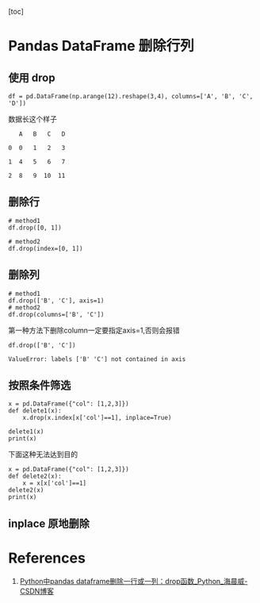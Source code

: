 [toc]

# Pandas DataFrame 删除行列

## 使用 drop

```
df = pd.DataFrame(np.arange(12).reshape(3,4), columns=['A', 'B', 'C', 'D'])
```

数据长这个样子

```
   A   B   C   D

0  0   1   2   3

1  4   5   6   7

2  8   9  10  11
```

## 删除行


```
# method1
df.drop([0, 1])

# method2
df.drop(index=[0, 1])
```

## 删除列

```
# method1
df.drop(['B', 'C'], axis=1)
# method2
df.drop(columns=['B', 'C'])
```
第一种方法下删除column一定要指定axis=1,否则会报错

```
df.drop(['B', 'C'])

ValueError: labels ['B' 'C'] not contained in axis
```

## 按照条件筛选

```
x = pd.DataFrame({"col": [1,2,3]})
def delete1(x):
    x.drop(x.index[x['col']==1], inplace=True)

delete1(x)
print(x)
```

下面这种无法达到目的

```
x = pd.DataFrame({"col": [1,2,3]})
def delete2(x):
    x = x[x['col']==1]
delete2(x)
print(x)
```

## inplace 原地删除


# References
1. [Python中pandas dataframe删除一行或一列：drop函数_Python_海晨威-CSDN博客](https://blog.csdn.net/songyunli1111/article/details/79306639)

